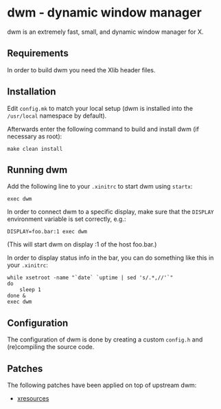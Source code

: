 # dwm - dynamic window manager
dwm is an extremely fast, small, and dynamic window manager for X.


## Requirements
In order to build dwm you need the Xlib header files.


## Installation
Edit `config.mk` to match your local setup (dwm is installed into
the `/usr/local` namespace by default).

Afterwards enter the following command to build and install dwm (if
necessary as root):

    make clean install


## Running dwm
Add the following line to your `.xinitrc` to start dwm using `startx`:

    exec dwm

In order to connect dwm to a specific display, make sure that
the `DISPLAY` environment variable is set correctly, e.g.:

    DISPLAY=foo.bar:1 exec dwm

(This will start dwm on display :1 of the host foo.bar.)

In order to display status info in the bar, you can do something
like this in your `.xinitrc`:

    while xsetroot -name "`date` `uptime | sed 's/.*,//'`"
    do
    	sleep 1
    done &
    exec dwm


## Configuration
The configuration of dwm is done by creating a custom `config.h`
and (re)compiling the source code.

## Patches
The following patches have been applied on top of upstream dwm:
- [xresources](https://dwm.suckless.org/patches/xresources)
